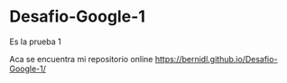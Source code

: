 # Desafio-Google-1
Es la prueba 1

Aca se encuentra mi repositorio online
https://bernidl.github.io/Desafio-Google-1/

